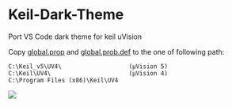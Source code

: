 # Keil-Dark-Theme
Port VS Code dark theme for keil uVision

Copy [global.prop](global.prop) and [global.prob.def](global.prop.def) to the one of following path:
```
C:\Keil_v5\UV4\                   (µVision 5)
C:\Keil\UV4\                      (µVision 4)
C:\Program Files (x86)\Keil\UV4
```

<image src="./assets/theme.png" />
